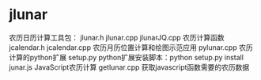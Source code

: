 jlunar
======

农历日历计算工具包：
jlunar.h jlunar.cpp jlunarJQ.cpp 农历计算函数
jcalendar.h jcalendar.cpp        农历月历位置计算和绘图示范应用
pylunar.cpp                      农历计算的python扩展
setup.py                         python扩展安装脚本：python setup.py install
junar.js                         JavaScript农历计算
getlunar.cpp                     获取javascript函数需要的农历数据


